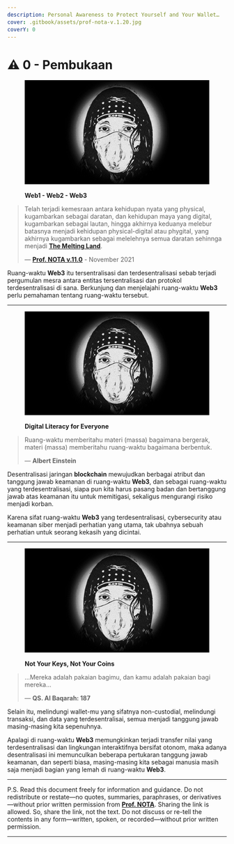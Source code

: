 ```yaml
---
description: Personal Awareness to Protect Yourself and Your Wallet…
cover: .gitbook/assets/prof-nota-v.1.20.jpg
coverY: 0
---
```


# ⚠️ 0 - Pembukaan

<figure><img src=".gitbook/assets/prof-nota-v.1.20.jpg" alt=""><figcaption><p><strong>Web1 - Web2 - Web3</strong></p></figcaption></figure>

> Telah terjadi kemesraan antara kehidupan nyata yang physical, kugambarkan sebagai daratan, dan kehidupan maya yang digital, kugambarkan sebagai lautan, hingga akhirnya keduanya melebur batasnya menjadi kehidupan physical-digital atau phygital, yang akhirnya kugambarkan sebagai melelehnya semua daratan sehinnga menjadi [**The Melting Land**](https://docs.endhonesa.com/02-the-creations.../waivfves-2/15.-the-melting-land).
>
> — [**Prof. NOTA v.11.0**](https://nota.endhonesa.com/) - November 2021

Ruang-waktu **Web3** itu tersentralisasi dan terdesentralisasi sebab terjadi pergumulan mesra antara entitas tersentralisasi dan protokol terdesentralisasi di sana. Berkunjung dan menjelajahi ruang-waktu **Web3** perlu pemahaman tentang ruang-waktu tersebut.

***

<figure><img src=".gitbook/assets/prof-nota-v.1.20.jpg" alt=""><figcaption><p><strong>Digital Literacy for Everyone</strong></p></figcaption></figure>

> Ruang-waktu memberitahu materi (massa) bagaimana bergerak, materi (massa) memberitahu ruang-waktu bagaimana berbentuk.
>
> — **Albert Einstein**

Desentralisasi jaringan **blockchain** mewujudkan berbagai atribut dan tanggung jawab keamanan di ruang-waktu **Web3**, dan sebagai ruang-waktu yang terdesentralisasi, siapa pun kita harus pasang badan dan bertanggung jawab atas keamanan itu untuk memitigasi, sekaligus mengurangi risiko menjadi korban.

Karena sifat ruang-waktu **Web3** yang terdesentralisasi, cybersecurity atau keamanan siber menjadi perhatian yang utama, tak ubahnya sebuah perhatian untuk seorang kekasih yang dicintai.

***

<figure><img src=".gitbook/assets/prof-nota-v.1.20.jpg" alt=""><figcaption><p><strong>Not Your Keys, Not Your Coins</strong></p></figcaption></figure>

> …Mereka adalah pakaian bagimu, dan kamu adalah pakaian bagi mereka...
>
> — **QS. Al Baqarah: 187**

Selain itu, melindungi wallet-mu yang sifatnya non-custodial, melindungi transaksi, dan data yang terdesentralisai, semua menjadi tanggung jawab masing-masing kita sepenuhnya.

Apalagi di ruang-waktu **Web3** memungkinkan terjadi transfer nilai yang terdesentralisasi dan lingkungan interaktifnya bersifat otonom, maka adanya desentralisasi ini memunculkan beberapa pertukaran tanggung jawab keamanan, dan seperti biasa, masing-masing kita sebagai manusia masih saja menjadi bagian yang lemah di ruang-waktu **Web3**.

***

P.S. Read this document freely for information and guidance. Do not redistribute or restate—no quotes, summaries, paraphrases, or derivatives—without prior written permission from [**Prof. NOTA**](https://nota.endhonesa.com/). Sharing the link is allowed. So, share the link, not the text. Do not discuss or re-tell the contents in any form—written, spoken, or recorded—without prior written permission.

***
